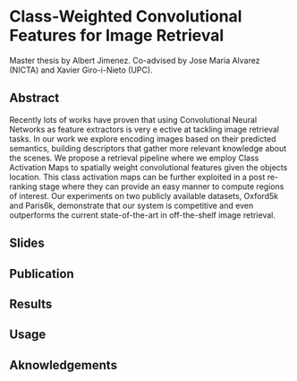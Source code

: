 # Class-Weighted Convolutional Features for Image Retrieval
Master thesis by Albert Jimenez. Co-advised by Jose Maria Alvarez (NICTA) and Xavier Giro-i-Nieto (UPC).

## Abstract 
Recently lots of works have proven that using Convolutional Neural Networks as feature extractors is very e ective at tackling image retrieval tasks. In our work we explore encoding images based on their predicted semantics, building descriptors that gather more relevant knowledge about the scenes. We propose a retrieval pipeline where we employ Class Activation Maps to spatially weight convolutional features given the objects location. This class activation maps can be further exploited in a post re-ranking stage where they can provide an easy manner to compute regions of interest. Our experiments on two publicly available datasets, Oxford5k and Paris6k, demonstrate that our system is competitive and even outperforms the current state-of-the-art in off-the-shelf image retrieval.

## Slides

## Publication

## Results 

## Usage

## Aknowledgements
